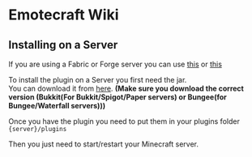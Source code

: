 # Emotecraft Wiki

## Installing on a Server

If you are using a Fabric or Forge server you can use [this](./install-fabric) or [this](./install-forge)

To install the plugin on a Server you first need the jar.\
You can download it from [here](./downloads). **(Make sure you download the correct version (Bukkit(For Bukkit/Spigot/Paper servers) or Bungee(for Bungee/Waterfall servers)))**

Once you have the plugin you need to put them in your plugins folder `{server}/plugins`

Then you just need to start/restart your Minecraft server.
